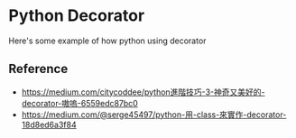 # Python Decorator
Here's some example of how python using decorator

## Reference
- https://medium.com/citycoddee/python進階技巧-3-神奇又美好的-decorator-嗷嗚-6559edc87bc0
- https://medium.com/@serge45497/python-用-class-來實作-decorator-18d8ed6a3f84